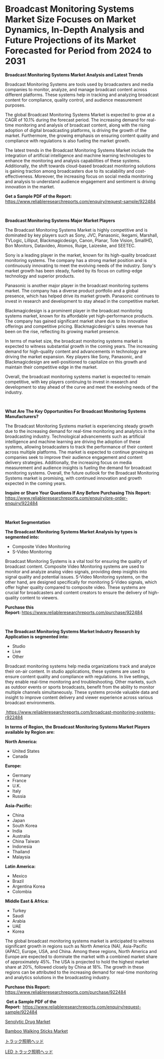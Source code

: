 <p><h1>Broadcast Monitoring Systems Market Size Focuses on Market Dynamics, In-Depth Analysis and Future Projections of its Market Forecasted for Period from 2024 to 2031</h1></p><p><strong>Broadcast Monitoring Systems Market Analysis and Latest Trends</strong></p>
<p><p>Broadcast Monitoring Systems are tools used by broadcasters and media companies to monitor, analyze, and manage broadcast content across different platforms. These systems help in tracking and analyzing broadcast content for compliance, quality control, and audience measurement purposes.</p><p>The global Broadcast Monitoring Systems Market is expected to grow at a CAGR of 10.1% during the forecast period. The increasing demand for real-time monitoring and analysis of broadcast content, along with the rising adoption of digital broadcasting platforms, is driving the growth of the market. Furthermore, the growing emphasis on ensuring content quality and compliance with regulations is also fueling the market growth.</p><p>The latest trends in the Broadcast Monitoring Systems Market include the integration of artificial intelligence and machine learning technologies to enhance the monitoring and analysis capabilities of these systems. Additionally, the shift towards cloud-based broadcast monitoring solutions is gaining traction among broadcasters due to its scalability and cost-effectiveness. Moreover, the increasing focus on social media monitoring and analysis to understand audience engagement and sentiment is driving innovation in the market.</p></p>
<p><strong>Get a Sample PDF of the Report:&nbsp;</strong> <a href="https://www.reliableresearchreports.com/enquiry/request-sample/922484">https://www.reliableresearchreports.com/enquiry/request-sample/922484</a></p>
<p>&nbsp;</p>
<p><strong>Broadcast Monitoring Systems Major Market Players</strong></p>
<p><p>The Broadcast Monitoring Systems Market is highly competitive and is dominated by key players such as Sony, JVC, Panasonic, Ikegami, Marshall, TVLogic, Lilliput, Blackmagicdesign, Canon, Planar, Tote Vision, SmallHD, Bon Monitors, Datavideo, Atomos, Ruige, Laizeske, and SEETEC.</p><p>Sony is a leading player in the market, known for its high-quality broadcast monitoring systems. The company has a strong market position and is continuously innovating to meet the evolving needs of the industry. Sony's market growth has been steady, fueled by its focus on cutting-edge technology and superior products.</p><p>Panasonic is another major player in the broadcast monitoring systems market. The company has a diverse product portfolio and a global presence, which has helped drive its market growth. Panasonic continues to invest in research and development to stay ahead in the competitive market.</p><p>Blackmagicdesign is a prominent player in the broadcast monitoring systems market, known for its affordable yet high-performance products. The company has gained significant market share due to its innovative offerings and competitive pricing. Blackmagicdesign's sales revenue has been on the rise, reflecting its growing market presence.</p><p>In terms of market size, the broadcast monitoring systems market is expected to witness substantial growth in the coming years. The increasing demand for high-quality content and advancements in technology are driving the market expansion. Key players like Sony, Panasonic, and Blackmagicdesign are well-positioned to capitalize on this growth and maintain their competitive edge in the market.</p><p>Overall, the broadcast monitoring systems market is expected to remain competitive, with key players continuing to invest in research and development to stay ahead of the curve and meet the evolving needs of the industry.</p></p>
<p>&nbsp;</p>
<p><strong>What Are The Key Opportunities For Broadcast Monitoring Systems Manufacturers?</strong></p>
<p><p>The Broadcast Monitoring Systems market is experiencing steady growth due to the increasing demand for real-time monitoring and analytics in the broadcasting industry. Technological advancements such as artificial intelligence and machine learning are driving the adoption of these systems, allowing broadcasters to track the performance of their content across multiple platforms. The market is expected to continue growing as companies seek to improve their audience engagement and content delivery strategies. Additionally, the increasing focus on media measurement and audience insights is fueling the demand for broadcast monitoring systems. Overall, the future outlook for the Broadcast Monitoring Systems market is promising, with continued innovation and growth expected in the coming years.</p></p>
<p><strong>Inquire or Share Your Questions If Any Before Purchasing This Report:</strong> <a href="https://www.reliableresearchreports.com/enquiry/pre-order-enquiry/922484">https://www.reliableresearchreports.com/enquiry/pre-order-enquiry/922484</a></p>
<p>&nbsp;</p>
<p><strong>Market Segmentation</strong></p>
<p><strong>The Broadcast Monitoring Systems Market Analysis by types is segmented into:</strong></p>
<p><ul><li>Composite Video Monitoring</li><li>S-Video Monitoring</li></ul></p>
<p><p>Broadcast Monitoring Systems is a vital tool for ensuring the quality of broadcast content. Composite Video Monitoring systems are used to monitor and analyze analog video signals, providing deep insights into signal quality and potential issues. S-Video Monitoring systems, on the other hand, are designed specifically for monitoring S-Video signals, which offer higher quality compared to composite video. These systems are crucial for broadcasters and content creators to ensure the delivery of high-quality content to viewers.</p></p>
<p><strong>Purchase this Report:&nbsp;</strong><a href="https://www.reliableresearchreports.com/purchase/922484">https://www.reliableresearchreports.com/purchase/922484</a></p>
<p>&nbsp;</p>
<p><strong>The Broadcast Monitoring Systems Market Industry Research by Application is segmented into:</strong></p>
<p><ul><li>Studio</li><li>Live</li><li>Other</li></ul></p>
<p><p>Broadcast monitoring systems help media organizations track and analyze their on-air content. In studio applications, these systems are used to ensure content quality and compliance with regulations. In live settings, they enable real-time monitoring and troubleshooting. Other markets, such as outdoor events or sports broadcasts, benefit from the ability to monitor multiple channels simultaneously. These systems provide valuable data and insight to improve content delivery and viewer experience across various broadcast environments.</p></p>
<p><a href="https://www.reliableresearchreports.com/broadcast-monitoring-systems-r922484">&nbsp;https://www.reliableresearchreports.com/broadcast-monitoring-systems-r922484</a></p>
<p><strong>In terms of Region, the Broadcast Monitoring Systems Market Players available by Region are:</strong></p>
<p>
    <p> <strong> North America: </strong>
        <ul>
            <li>United States</li>
            <li>Canada</li>
        </ul>
        </p> 
    <p> <strong> Europe: </strong>
        <ul>
            <li>Germany</li>
            <li>France</li>
            <li>U.K.</li>
            <li>Italy</li>
            <li>Russia</li>
        </ul>
        </p> 
    <p> <strong> Asia-Pacific: </strong>
        <ul>
            <li>China</li>
            <li>Japan</li>
            <li>South Korea</li>
            <li>India</li>
            <li>Australia</li>
            <li>China Taiwan</li>
            <li>Indonesia</li>
            <li>Thailand</li>
            <li>Malaysia</li>
        </ul>
        </p> 
    <p> <strong> Latin America: </strong>
        <ul>
            <li>Mexico</li>
            <li>Brazil</li>
            <li>Argentina Korea</li>
            <li>Colombia</li>
        </ul>
        </p> 
    <p> <strong> Middle East & Africa: </strong>
        <ul>
            <li>Turkey</li>
            <li>Saudi</li>
            <li>Arabia</li>
            <li>UAE</li>
            <li>Korea</li>
        </ul>
    </p>
    </p>
<p><p>The global broadcast monitoring systems market is anticipated to witness significant growth in regions such as North America (NA), Asia-Pacific (APAC), Europe, USA, and China. Among these regions, North America and Europe are expected to dominate the market with a combined market share of approximately 45%. The USA is projected to hold the highest market share at 20%, followed closely by China at 18%. The growth in these regions can be attributed to the increasing demand for real-time monitoring and analytics solutions in the broadcasting industry.</p></p>
<p><strong>Purchase this Report: </strong><a href="https://www.reliableresearchreports.com/purchase/922484">https://www.reliableresearchreports.com/purchase/922484</a></p>
<p>&nbsp;<strong>Get a Sample PDF of the Report:&nbsp;&nbsp;</strong><a href="https://www.reliableresearchreports.com/enquiry/request-sample/922484">https://www.reliableresearchreports.com/enquiry/request-sample/922484</a></p>
<p><strong></strong></p>
<p><p><a href="https://www.linkedin.com/pulse/senolytic-drug-market-trends-forecast-competitive-analysis-oee9c">Senolytic Drug Market</a></p><p><a href="https://www.linkedin.com/pulse/bamboo-walking-sticks-market-size-cagr-trends-2024-2030-crowd-data-jjhgc">Bamboo Walking Sticks Market</a></p><p><a href="https://github.com/mm14022023/Market-Research-Report-List-1/blob/main/370278354939.md">トラック照明ヘッド</a></p><p><a href="https://github.com/RudySimonis2023/Market-Research-Report-List-1/blob/main/115118654940.md">LED トラック照明ヘッド</a></p></p>